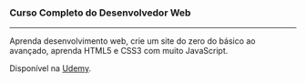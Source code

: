### Curso Completo do Desenvolvedor Web
___

Aprenda desenvolvimento web, crie um site do zero do básico ao avançado, aprenda HTML5 e CSS3 com muito JavaScript.

Disponível na [Udemy](https://www.udemy.com/course/curso-html5-css3-javascript/).